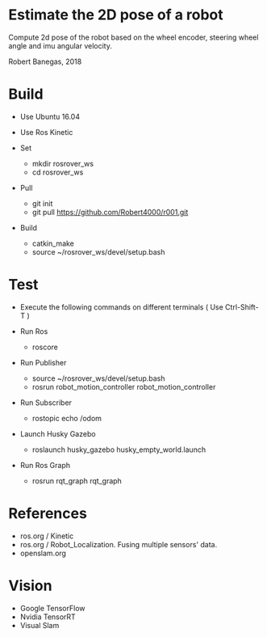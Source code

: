 # Estimate the 2D pose of a robot

Compute 2d pose of the robot based on the wheel encoder, steering wheel angle and imu angular velocity.

Robert Banegas, 2018  


 Build  
 ========
 -  Use Ubuntu 16.04
 -  Use Ros Kinetic 
 -  Set  
      - mkdir rosrover_ws 
      - cd rosrover_ws
 
 -  Pull  
    - git init
    - git pull https://github.com/Robert4000/r001.git
     
 
 -  Build
    - catkin_make
    - source ~/rosrover_ws/devel/setup.bash



 Test
 ====
 
  - Execute the following commands on different terminals ( Use Ctrl-Shift-T )
  
  - Run Ros
    - roscore
   
 - Run Publisher
    - source ~/rosrover_ws/devel/setup.bash
    - rosrun robot_motion_controller robot_motion_controller
 
 - Run Subscriber
    - rostopic echo /odom
 
    
 - Launch Husky Gazebo
    - roslaunch husky_gazebo husky_empty_world.launch
 
 - Run Ros Graph 
    - rosrun rqt_graph rqt_graph
    
 
 
 References
 ==========
 - ros.org / Kinetic
 - ros.org / Robot_Localization. Fusing multiple sensors' data.
 - openslam.org 
 
 
 
  
 Vision
 =======
 - Google TensorFlow
 - Nvidia TensorRT
 - Visual Slam
 
 
 
 
